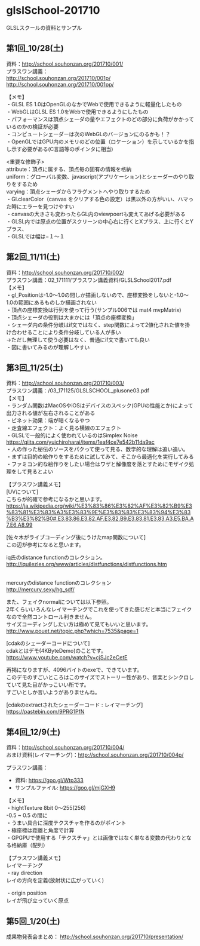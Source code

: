 # glslSchool-201710
GLSLスクールの資料とサンプル

## 第1回_10/28(土)

資料：http://school.souhonzan.org/201710/001/<br>
プラスワン講義：<br>
http://school.souhonzan.org/201710/001p/<br>
http://school.souhonzan.org/201710/001pp/<br>

【メモ】<br>
・GLSL ES 1.0はOpenGLのなかでWebで使用できるように軽量化したもの<br>
・WebGLはGLSL ES 1.0をWebで使用できるようにしたもの<br>
・パフォーマンスは頂点シェーダの量やエフェクトのどの部分に負荷がかかっているのかの検証が必要<br>
・コンピュートシェーダーは次のWebGLのバージョンにのるかも！？<br>
・OpenGLではGPU内のメモリのどの位置（ロケーション）を示しているかを指し示す必要がある(C言語等のポインタに相当)<br>

<重要な修飾子><br>
attribute：頂点に属する、頂点毎の固有の情報を格納<br>
uniform：グローバル変数、javascript(アプリケーション)とシェーダーのやり取りをするため<br>
varying：頂点シェーダからフラグメントへやり取りするため<br>
・Gl.clearColor（canvas をクリアする色の設定）は黒以外の方がいい、ハマった時にエラーを見つけやすい<br>
・canvasの大きさも変わったらGL内のviewpoertも変えてあげる必要がある<br>
・GLSL内では原点の位置がスクリーンの中心右に行くとXプラス、上に行くとYプラス、<br>
・GLSLでは幅は−１〜１<br>

## 第2回_11/11(土)
資料：http://school.souhonzan.org/201710/002/<br>
プラスワン講義：02_171111/プラスワン講義資料/GLSLSchool2017.pdf<br>
【メモ】<br>
・gl_Positionは-1.0〜1.0の間しか描画しないので、座標変換をしないと-1.0〜1.0の範囲にあるものしか描画されない<br>
・頂点の座標変換は行列を使って行う(サンプル006では mat4 mvpMatrix)<br>
・頂点シェーダの役割は大まかには「頂点の座標変換」<br>
・シェーダ内の条件分岐はif文ではなく、step関数によって2値化された値を掛け合わせることにより条件分岐している人が多い<br>
→ただし無理して使う必要はなく、普通にif文で書いても良い<br>
・図に書いてみるのが理解しやすい<br>

## 第3回_11/25(土)
資料：http://school.souhonzan.org/201710/003/<br>
プラスワン講義：/03_171125/GLSLSCHOOL_plusone03.pdf<br>
【メモ】<br>
・ランダム関数はMacOSやiOSはデバイスのスペック(GPUの性能とか)によって出力される値が左右されることがある<br>
・ビネット効果：端が暗くなるやつ<br>
・走査線エフェクト：よく見る横線のエフェクト<br>
・GLSLで一般的によく使われているのはSimplex Noise<br>
https://qiita.com/yuichiroharai/items/1eaf4ce7e542b11da9ac<br>
・人の作った秘伝のソースをパクって使って見る、数学的な理解は追い追い。<br>
・まずは目的の絵作りをするために試してみて、そこから最適化を実行してみる<br>
・ファミコン的な絵作りをしたい場合はワザと解像度を落とすためにモザイク処理をして見るとよい<br>

【プラスワン講義メモ】<br>
[UVについて]<br>
こちらが的確で参考になるかと思います。<br>
https://ja.wikipedia.org/wiki/%E3%83%86%E3%82%AF%E3%82%B9%E3%83%81%E3%83%A3%E3%83%9E%E3%83%83%E3%83%94%E3%83%B3%E3%82%B0#.E3.83.86.E3.82.AF.E3.82.B9.E3.83.81.E3.83.A3.E5.BA.A7.E6.A8.99<br>

[佐々木がライブコーディング後にうけたmap関数について]<br>
この辺が参考になると思います。<br>

iq氏のdistance functionのコレクション。<br>
http://iquilezles.org/www/articles/distfunctions/distfunctions.htm<br><br>

mercuryのdistance functionのコレクション<br>
http://mercury.sexy/hg_sdf/<br>

また、フェイクnormalについては以下参照。<br>
2年くらいいろんなレイマーチングでこれを使ってきた感じだと本当にフェイクなので全然コントロール利きません。<br>
サイズコーディングしたい方は極めて見てもいいと思います。<br>
http://www.pouet.net/topic.php?which=7535&page=1<br>

[cdakのシェーダーコードについて]<br>
cdakとはデモ(4KByteDemo)のことです。<br>
https://www.youtube.com/watch?v=cjSJc2eCetE<br>

再掲になりますが、4096バイトのexeで、できています。<br>
このデモのすごいところはこのサイズでストーリー性があり、音楽とシンクロしていて見た目がかっこいい所です。<br>
すごいとしか言いようがありませんね。<br>

 [cdakのextractされたシェーダーコード : レイマーチング]<br>
https://pastebin.com/9PRG1PfN<br>

## 第4回_12/9(土)
資料：http://school.souhonzan.org/201710/004/<br>
おまけ資料(レイマーチング)：http://school.souhonzan.org/201710/004p/<br>

プラスワン講義：
- 資料: https://goo.gl/Wtp333<br>
- サンプルファイル: https://goo.gl/mjGXH9<br>

【メモ】<br>
・hightTexture 8bit 0〜255(256)<br>
    -0.5 ~ 0.5 の間に<br>
・うまい具合に深度テクスチャを作るのがポイント<br>
・極座標は距離と角度で計算<br>
・GPGPUで使用する「テクスチャ」とは画像ではなく単なる変数の代わりとなる格納庫（配列）<br>


【プラスワン講義メモ】<br>
レイマーチング<br>
・ray direction<br>
 レイの方向を定義(放射状に広がっていく)<br>

・origin position<br>
 レイが飛び立っていく原点<br>

## 第5回_1/20(土)
成果物発表会まとめ：
http://school.souhonzan.org/201710/presentation/
